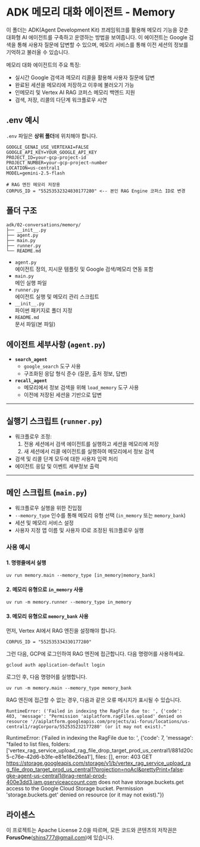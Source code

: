 # ADK 메모리 대화 에이전트 - Memory

이 폴더는 ADK(Agent Development Kit) 프레임워크를 활용해 메모리 기능을 갖춘 대화형 AI 에이전트를 구축하고 운영하는 방법을 보여줍니다. 이 에이전트는 Google 검색을 통해 사용자 질문에 답변할 수 있으며, 메모리 서비스를 통해 이전 세션의 정보를 기억하고 불러올 수 있습니다.

메모리 대화 에이전트의 주요 특징:
- 실시간 Google 검색과 메모리 리콜을 활용해 사용자 질문에 답변
- 완료된 세션을 메모리에 저장하고 이후에 불러오기 가능
- 인메모리 및 Vertex AI RAG 코퍼스 메모리 백엔드 지원
- 검색, 저장, 리콜의 다단계 워크플로우 시연

## .env 예시

`.env` 파일은 **상위 폴더**에 위치해야 합니다.

```
GOOGLE_GENAI_USE_VERTEXAI=FALSE
GOOGLE_API_KEY=YOUR_GOOGLE_API_KEY
PROJECT_ID=your-gcp-project-id
PROJECT_NUMBER=your-gcp-project-number
LOCATION=us-central1
MODEL=gemini-2.5-flash

# RAG 엔진 메모리 저장용
CORPUS_ID = "55253532324830177280" <-- 본인 RAG Engine 코퍼스 ID로 변경
```

## 폴더 구조

```
adk/02-conversations/memory/
├── __init__.py
├── agent.py
├── main.py
├── runner.py
└── README.md
```

- `agent.py`  
  에이전트 정의, 지시문 템플릿 및 Google 검색/메모리 연동 포함
- `main.py`  
  메인 실행 파일
- `runner.py`  
  에이전트 실행 및 메모리 관리 스크립트
- `__init__.py`  
  파이썬 패키지로 폴더 지정
- `README.md`  
  문서 파일(본 파일)

## 에이전트 세부사항 (`agent.py`)

- **`search_agent`**
  - `google_search` 도구 사용
  - 구조화된 응답 형식 준수 (질문, 출처 정보, 답변)
- **`recall_agent`**
  - 메모리에서 정보 검색을 위해 `load_memory` 도구 사용
  - 이전에 저장된 세션을 기반으로 답변

---

## 실행기 스크립트 (`runner.py`)

- 워크플로우 조정:
  1. 전용 세션에서 검색 에이전트를 실행하고 세션을 메모리에 저장
  2. 새 세션에서 리콜 에이전트를 실행하여 메모리에서 정보 검색
- 검색 및 리콜 단계 모두에 대한 사용자 입력 처리
- 에이전트 응답 및 이벤트 세부정보 출력

---

## 메인 스크립트 (`main.py`)

- 워크플로우 실행을 위한 진입점
- `--memory_type` 인수를 통해 메모리 유형 선택 (`in_memory` 또는 `memory_bank`)
- 세션 및 메모리 서비스 설정
- 사용자 지정 앱 이름 및 사용자 ID로 조정된 워크플로우 실행

### 사용 예시

#### 1. 명령줄에서 실행
```
uv run memory.main --memory_type [in_memory|memory_bank]
```

####  2. 메모리 유형으로 `in_memory` 사용
```
uv run -m memory.runner --memory_type in_memory 
```

####  3. 메모리 유형으로 `memory_bank` 사용

먼저, Vertex AI에서 RAG 엔진을 설정해야 합니다.
```
CORPUS_ID = "552535334330177280"
```
그런 다음, GCP에 로그인하여 RAG 엔진에 접근합니다. 다음 명령어를 사용하세요.
```
gcloud auth application-default login
```
로그인 후, 다음 명령어를 실행합니다. 
```
uv run -m memory.main --memory_type memory_bank 
```
RAG 엔진에 접근할 수 없는 경우, 다음과 같은 오류 메시지가 표시될 수 있습니다.
```
RuntimeError: ('Failed in indexing the RagFile due to: ', {'code': 403, 'message': "Permission 'aiplatform.ragFiles.upload' denied on resource '//aiplatform.googleapis.com/projects/ai-forus/locations/us-central1/ragCorpora/552535232177280' (or it may not exist)."
```

RuntimeError: ('Failed in indexing the RagFile due to: ', {'code': 7, 'message': "failed to list files, folders: ['vertex_rag_service_upload_rag_file_drop_target_prod_us_central1/881d20c5-c76e-42d6-b3fe-e81e18e26ea1'], files: [], error: 403 GET https://storage.googleapis.com/storage/v1/b/vertex_rag_service_upload_rag_file_drop_target_prod_us_central1?projection=noAcl&prettyPrint=false: gke-agent-us-central1@rag-rental-prod-400e3dd3.iam.gserviceaccount.com does not have storage.buckets.get access to the Google Cloud Storage bucket. Permission 'storage.buckets.get' denied on resource (or it may not exist)."})


## 라이센스

이 프로젝트는 Apache License 2.0을 따르며, 모든 코드와 콘텐츠의 저작권은 **ForusOne**(shins777@gmail.com)에 있습니다.